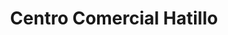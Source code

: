 ---
title: "Centro Comercial Hatillo"
url: /san-jose/centro-comercial-hatillo/
shop: centro comercial
---
